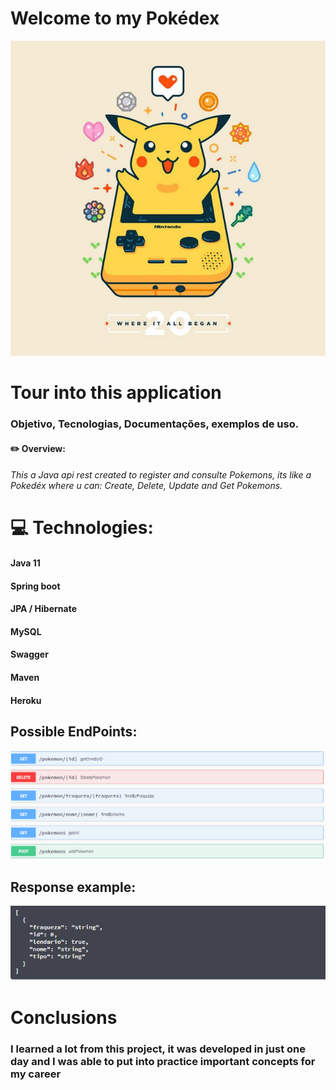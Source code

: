 # Welcome to my Pokédex
![Welcome](https://github.com/ryxandy/pokeapi/blob/main/poke.jpg)
#                                                                        Tour into this application 
###                                                             Objetivo, Tecnologias, Documentações, exemplos de uso.



#### ✏️ Overview:
###### This a  Java api rest created to register and consulte Pokemons, its like a Pokedéx where u can: Create, Delete, Update and Get Pokemons.



#                 💻 Technologies:

#### Java 11
#### Spring boot
#### JPA / Hibernate
#### MySQL
#### Swagger
#### Maven
#### Heroku

## Possible EndPoints:
![EndPoints](https://github.com/ryxandy/pokeapi/blob/main/endpoints.PNG)


## Response example:
![Json](https://github.com/ryxandy/pokeapi/blob/main/estruturapost.PNG)

# Conclusions
### I learned a lot from this project, it was developed in just one day and I was able to put into practice important concepts for my career

